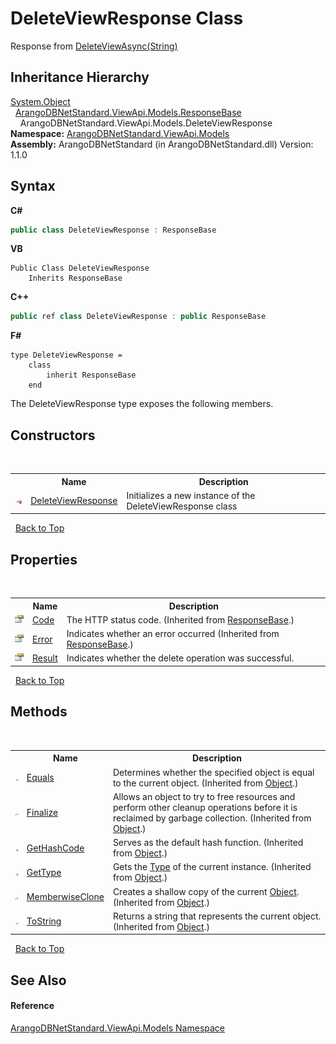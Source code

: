 # DeleteViewResponse Class
 

Response from <a href="45378170-d564-4ae3-0279-6edb28a6c058">DeleteViewAsync(String)</a>


## Inheritance Hierarchy
<a href="https://docs.microsoft.com/dotnet/api/system.object" target="_blank" rel="noopener noreferrer">System.Object</a><br />&nbsp;&nbsp;<a href="f21566b8-99a4-b769-234d-e36cc3e01fa7">ArangoDBNetStandard.ViewApi.Models.ResponseBase</a><br />&nbsp;&nbsp;&nbsp;&nbsp;ArangoDBNetStandard.ViewApi.Models.DeleteViewResponse<br />
**Namespace:**&nbsp;<a href="23bbeb16-c099-4f2c-4dad-2e67e1a19df4">ArangoDBNetStandard.ViewApi.Models</a><br />**Assembly:**&nbsp;ArangoDBNetStandard (in ArangoDBNetStandard.dll) Version: 1.1.0

## Syntax

**C#**<br />
``` C#
public class DeleteViewResponse : ResponseBase
```

**VB**<br />
``` VB
Public Class DeleteViewResponse
	Inherits ResponseBase
```

**C++**<br />
``` C++
public ref class DeleteViewResponse : public ResponseBase
```

**F#**<br />
``` F#
type DeleteViewResponse =  
    class
        inherit ResponseBase
    end
```

The DeleteViewResponse type exposes the following members.


## Constructors
&nbsp;<table><tr><th></th><th>Name</th><th>Description</th></tr><tr><td>![Public method](media/pubmethod.gif "Public method")</td><td><a href="1bc746b4-23f4-0829-194b-c8f653979736">DeleteViewResponse</a></td><td>
Initializes a new instance of the DeleteViewResponse class</td></tr></table>&nbsp;
<a href="#deleteviewresponse-class">Back to Top</a>

## Properties
&nbsp;<table><tr><th></th><th>Name</th><th>Description</th></tr><tr><td>![Public property](media/pubproperty.gif "Public property")</td><td><a href="3fcccda8-c86e-cbc3-d0e1-5a17bc506d73">Code</a></td><td>
The HTTP status code.
 (Inherited from <a href="f21566b8-99a4-b769-234d-e36cc3e01fa7">ResponseBase</a>.)</td></tr><tr><td>![Public property](media/pubproperty.gif "Public property")</td><td><a href="a6f4b4ec-466c-5dd5-c6bd-6fdf2f35e06b">Error</a></td><td>
Indicates whether an error occurred
 (Inherited from <a href="f21566b8-99a4-b769-234d-e36cc3e01fa7">ResponseBase</a>.)</td></tr><tr><td>![Public property](media/pubproperty.gif "Public property")</td><td><a href="dd688e6c-b4ae-77ad-47c0-b68a9f059b89">Result</a></td><td>
Indicates whether the delete operation was successful.</td></tr></table>&nbsp;
<a href="#deleteviewresponse-class">Back to Top</a>

## Methods
&nbsp;<table><tr><th></th><th>Name</th><th>Description</th></tr><tr><td>![Public method](media/pubmethod.gif "Public method")</td><td><a href="https://docs.microsoft.com/dotnet/api/system.object.equals#system-object-equals(system-object)" target="_blank" rel="noopener noreferrer">Equals</a></td><td>
Determines whether the specified object is equal to the current object.
 (Inherited from <a href="https://docs.microsoft.com/dotnet/api/system.object" target="_blank" rel="noopener noreferrer">Object</a>.)</td></tr><tr><td>![Protected method](media/protmethod.gif "Protected method")</td><td><a href="https://docs.microsoft.com/dotnet/api/system.object.finalize#system-object-finalize" target="_blank" rel="noopener noreferrer">Finalize</a></td><td>
Allows an object to try to free resources and perform other cleanup operations before it is reclaimed by garbage collection.
 (Inherited from <a href="https://docs.microsoft.com/dotnet/api/system.object" target="_blank" rel="noopener noreferrer">Object</a>.)</td></tr><tr><td>![Public method](media/pubmethod.gif "Public method")</td><td><a href="https://docs.microsoft.com/dotnet/api/system.object.gethashcode#system-object-gethashcode" target="_blank" rel="noopener noreferrer">GetHashCode</a></td><td>
Serves as the default hash function.
 (Inherited from <a href="https://docs.microsoft.com/dotnet/api/system.object" target="_blank" rel="noopener noreferrer">Object</a>.)</td></tr><tr><td>![Public method](media/pubmethod.gif "Public method")</td><td><a href="https://docs.microsoft.com/dotnet/api/system.object.gettype#system-object-gettype" target="_blank" rel="noopener noreferrer">GetType</a></td><td>
Gets the <a href="https://docs.microsoft.com/dotnet/api/system.type" target="_blank" rel="noopener noreferrer">Type</a> of the current instance.
 (Inherited from <a href="https://docs.microsoft.com/dotnet/api/system.object" target="_blank" rel="noopener noreferrer">Object</a>.)</td></tr><tr><td>![Protected method](media/protmethod.gif "Protected method")</td><td><a href="https://docs.microsoft.com/dotnet/api/system.object.memberwiseclone#system-object-memberwiseclone" target="_blank" rel="noopener noreferrer">MemberwiseClone</a></td><td>
Creates a shallow copy of the current <a href="https://docs.microsoft.com/dotnet/api/system.object" target="_blank" rel="noopener noreferrer">Object</a>.
 (Inherited from <a href="https://docs.microsoft.com/dotnet/api/system.object" target="_blank" rel="noopener noreferrer">Object</a>.)</td></tr><tr><td>![Public method](media/pubmethod.gif "Public method")</td><td><a href="https://docs.microsoft.com/dotnet/api/system.object.tostring#system-object-tostring" target="_blank" rel="noopener noreferrer">ToString</a></td><td>
Returns a string that represents the current object.
 (Inherited from <a href="https://docs.microsoft.com/dotnet/api/system.object" target="_blank" rel="noopener noreferrer">Object</a>.)</td></tr></table>&nbsp;
<a href="#deleteviewresponse-class">Back to Top</a>

## See Also


#### Reference
<a href="23bbeb16-c099-4f2c-4dad-2e67e1a19df4">ArangoDBNetStandard.ViewApi.Models Namespace</a><br />